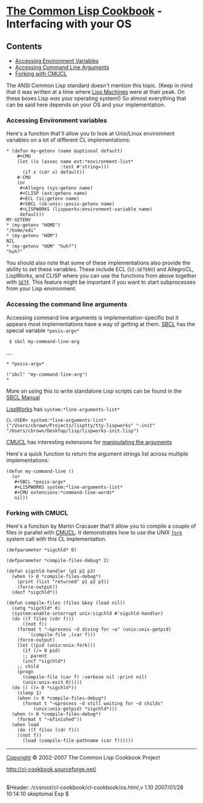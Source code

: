 [The Common Lisp Cookbook](index.html) - Interfacing with your OS
=================================================================

Contents
--------

-   [Accessing Environment Variables](#env)
-   [Accessing Command Line Arguments](#accessing-command-line)
-   [Forking with CMUCL](#fork-cmucl)

The ANSI Common Lisp standard doesn't mention this topic. (Keep in mind
that it was written at a time where [Lisp
Machines](http://kogs-www.informatik.uni-hamburg.de/~moeller/symbolics-info/symbolics.html)
were at their peak. On these boxes Lisp *was* your operating system!) So
almost everything that can be said here depends on your OS and your
implementation.

### Accessing Environment variables

Here's a function that'll allow you to look at Unix/Linux environment
variables on a lot of different CL implementations:

    * (defun my-getenv (name &optional default)
        #+CMU
        (let ((x (assoc name ext:*environment-list*
                        :test #'string=)))
          (if x (cdr x) default))
        #-CMU
        (or
         #+Allegro (sys:getenv name)
         #+CLISP (ext:getenv name)
         #+ECL (si:getenv name)
         #+SBCL (sb-unix::posix-getenv name)
         #+LISPWORKS (lispworks:environment-variable name)
         default))
    MY-GETENV
    * (my-getenv "HOME")
    "/home/edi"
    * (my-getenv "HOM")
    NIL
    * (my-getenv "HOM" "huh?")
    "huh?"

You should also note that some of these implementations also provide the
ability to *set* these variables. These include ECL (`SI:SETENV`) and
AllegroCL, LispWorks, and CLISP where you can use the functions from
above together with
[`SETF`](http://www.lispworks.com/documentation/HyperSpec/Body/m_setf_.htm).
This feature might be important if you want to start subprocesses from
your Lisp environment.

### Accessing the command line arguments

Accessing command line arguments is implementation-specific but it
appears most implementations have a way of getting at them.
[SBCL](http://www.sbcl.org) has the special variable `*posix-argv*`

     $ sbcl my-command-line-arg 

....

    * *posix-argv*

    ("sbcl" "my-command-line-arg")
    * 

More on using this to write standalone Lisp scripts can be found in the
[SBCL
Manual](http://www.sbcl.org/manual/Unix_002dstyle-Command-Line-Protocol.html)

[LispWorks](http://www.lispworks.com) has `system:*line-arguments-list*`

    CL-USER> system:*line-arguments-list*
    ("/Users/cbrown/Projects/lisptty/tty-lispworks" "-init" "/Users/cbrown/Desktop/lisp/lispworks-init.lisp")

[CMUCL](http://www.cons.org/cmucl/) has interesting extensions for
[manipulating the
arguments](http://common-lisp.net/project/cmucl/doc/cmu-user/unix.html)

Here's a quick function to return the argument strings list across
multiple implementations:

    (defun my-command-line ()
      (or 
       #+SBCL *posix-argv*  
       #+LISPWORKS system:*line-arguments-list*
       #+CMU extensions:*command-line-words*
       nil))

### Forking with CMUCL

Here's a function by Martin Cracauer that'll allow you to compile a
couple of files in parallel with [CMUCL](http://www.cons.org/cmucl/). It
demonstrates how to use the UNIX
[`fork`](http://www.freebsd.org/cgi/man.cgi?query=fork&apropos=0&sektion=0&manpath=FreeBSD+4.5-RELEASE&format=html)
system call with this CL implementation.

    (defparameter *sigchld* 0)

    (defparameter *compile-files-debug* 2)

    (defun sigchld-handler (p1 p2 p3)
      (when (> 0 *compile-files-debug*)
        (print (list "returned" p1 p2 p3))
        (force-output))
      (decf *sigchld*))

    (defun compile-files (files &key (load nil))
      (setq *sigchld* 0)
      (system:enable-interrupt unix:sigchld #'sigchld-handler)
      (do ((f files (cdr f)))
          ((not f))
        (format t "~&process ~d diving for ~a" (unix:unix-getpid)
            `(compile-file ,(car f)))
        (force-output)
        (let ((pid (unix:unix-fork)))
          (if (/= 0 pid)
          ;; parent
          (incf *sigchld*)
        ;; child
        (progn
          (compile-file (car f) :verbose nil :print nil)
          (unix:unix-exit 0)))))
      (do () ((= 0 *sigchld*))
        (sleep 1)
        (when (> 0 *compile-files-debug*)
          (format t "~&process ~d still waiting for ~d childs"
              (unix:unix-getpid) *sigchld*)))
      (when (> 0 *compile-files-debug*)
        (format t "~&finished"))
      (when load
        (do ((f files (cdr f)))
        ((not f))
          (load (compile-file-pathname (car f))))))

* * * * *

[Copyright](license.html) © 2002-2007 The Common Lisp Cookbook Project

http://cl-cookbook.sourceforge.net/

\
\$Header: /cvsroot/cl-cookbook/cl-cookbook/os.html,v 1.10 2007/01/28
10:14:10 skeptomai Exp \$

